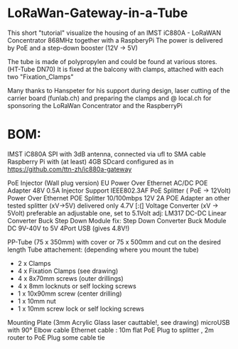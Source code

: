 # LoRaWan-Gateway-in-a-Tube
This short "tutorial" visualize the housing of an IMST iC880A - LoRaWAN Concentrator 868MHz together with a RaspberyPi
The power is delivered by PoE and a step-down booster (12V -> 5V)

The tube is made of polypropylen and could be found at various stores. (HT-Tube DN70)
It is fixed at the balcony with clamps, attached with each two "Fixation_Clamps"

Many thanks to Hanspeter for his support during design, laser cutting of the carrier board (funlab.ch) and preparing the clamps
and @ local.ch for sponsoring the LoRaWan Concentrator and the RaspberryPi




# BOM:
IMST iC880A SPI with 3dB antenna, connected via ufl to SMA cable
Raspberry Pi with (at least) 4GB SDcard configured as in https://github.com/ttn-zh/ic880a-gateway

PoE Injector (Wall plug version) EU Power Over Ethernet AC/DC POE Adapter 48V 0.5A Injector Support IEEE802.3AF
PoE Splitter ( PoE -> 12Volt)  Power Over Ethernet POE Splitter 10/100mbps 12V 2A POE Adapter
                               an other tested splitter (xV->5V) delivered only 4.7V   [:(]
Voltage Converter (xV -> 5Volt) preferable an adjustable one, set to 5.1Volt 
                                adj: LM317 DC-DC Linear Converter Buck Step Down Module
                                fix: Step Down Converter Buck Module DC 9V-40V to 5V 4Port USB (gives 4.8V!)

PP-Tube (75 x 350mm) with cover  or 75 x 500mm and cut on the desired length
Tube attachement:  (depending where you mount the tube)
- 2 x Clamps
- 4 x Fixation Clamps (see drawing)
- 4 x 8x70mm screws   (outer drillings)
- 4 x 8mm locknuts or self locking screws
- 1 x 10x90mm screw   (center drilling)
- 1 x 10mm nut
- 1 x 10mm screw lock or self locking screws

Mounting Plate (3mm Acrylic Glass laser cauttable!, see drawing)
microUSB with 90° Elbow cable
Ethernet cable : 10m flat PoE Plug to splitter , 2m router to PoE Plug
some cable tie

                              